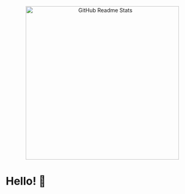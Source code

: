 
<p align="center">
 <img width="400px" src="https://codersera.com/blog/wp-content/uploads/2019/07/BLOG-23-L-3.jpg" align="center" alt="GitHub Readme Stats" />
  

# Hello! 👋


